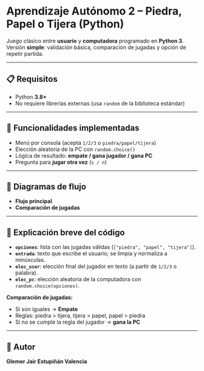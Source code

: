 # Aprendizaje Autónomo 2 – Piedra, Papel o Tijera (Python)

Juego clásico entre **usuario** y **computadora** programado en **Python 3**.  
Versión **simple**: validación básica, comparación de jugadas y opción de repetir partida.

---

## 📋 Requisitos
- Python **3.8+**
- No requiere librerías externas (usa `random` de la biblioteca estándar)

---

## 🧠 Funcionalidades implementadas
- Menú por consola (acepta `1/2/3` o `piedra/papel/tijera`)
- Elección aleatoria de la PC con `random.choice()`
- Lógica de resultado: **empate / gana jugador / gana PC**
- Pregunta para **jugar otra vez** (`s / n`)

---

## 🧩 Diagramas de flujo
- **Flujo principal**
- **Comparación de jugadas**


---

## 🧾 Explicación breve del código
- **`opciones`**: lista con las jugadas válidas (`["piedra", "papel", "tijera"]`).
- **`entrada`**: texto que escribe el usuario; se limpia y normaliza a minúsculas.
- **`elec_user`**: elección final del jugador en texto (a partir de `1/2/3` o palabra).
- **`elec_pc`**: elección aleatoria de la computadora con `random.choice(opciones)`.

**Comparación de jugadas:**
  - Si son iguales → **Empate**
  - Reglas: piedra > tijera, tijera > papel, papel > piedra
  - Si no se cumple la regla del jugador → **gana la PC**

---

## 👤 Autor
**Glemer Jair Estupiñán Valencia**

